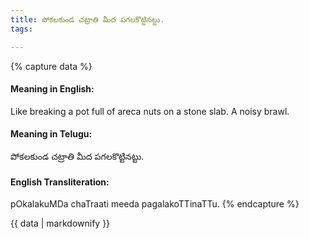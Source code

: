```yaml
---
title: పోకలకుండ చట్రాతి మీద పగలకొట్టినట్టు.
tags:

---
```


{% capture data %}
#### Meaning in English:
Like breaking a pot full of areca nuts on a stone slab.
A noisy brawl.

#### Meaning in Telugu:
పోకలకుండ చట్రాతి మీద పగలకొట్టినట్టు.

#### English Transliteration:
pOkalakuMDa chaTraati meeda pagalakoTTinaTTu.
{% endcapture %}

{{ data | markdownify }}

